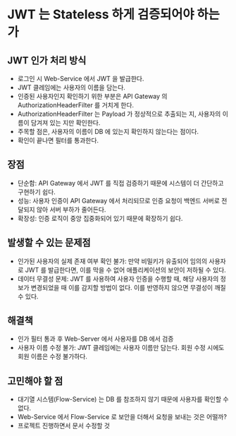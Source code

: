 # JWT 는 Stateless 하게 검증되어야 하는가

## JWT 인가 처리 방식
- 로그인 시 Web-Service 에서 JWT 을 발급한다.
- JWT 클레임에는 사용자의 이름을 담는다.
- 인증된 사용자인지 확인하기 위한 부분은 API Gateway 의 AuthorizationHeaderFilter 를 거치게 한다.
- AuthorizationHeaderFilter 는 Payload 가 정상적으로 추출되는 지, 사용자의 이름이 담겨져 있는 지만 확인한다.
- 주목할 점은, 사용자의 이름이 DB 에 있는지 확인하지 않는다는 점이다.
- 확인이 끝나면 필터를 통과한다.

## 장점
- 단순함: API Gateway 에서 JWT 를 직접 검증하기 때문에 시스템이 더 간단하고 구현하기 쉽다.
- 성능: 사용자 인증이 API Gateway 에서 처리되므로 인증 요청이 백엔드 서버로 전달되지 않아 서버 부하가 줄어든다.
- 확장성: 인증 로직이 중앙 집중화되어 있기 때문에 확장하기 쉽다.

## 발생할 수 있는 문제점
- 인가된 사용자의 실제 존재 여부 확인 불가: 만약 비밀키가 유출되어 임의의 사용자로 JWT 를 발급한다면, 이를 막을 수 없어 애플리케이션의 보안이 저하될 수 있다.
- 데이터 무결성 문제: JWT 를 사용하여 사용자 인증을 수행할 때, 해당 사용자의 정보가 변경되었을 때 이를 감지할 방법이 없다. 이를 반영하지 않으면 무결성이 깨질 수 있다.

## 해결책
- 인가 필터 통과 후 Web-Server 에서 사용자를 DB 에서 검증
- 사용자 이름 수정 불가: JWT 클레임에는 사용자 이름만 담는다. 회원 수정 시에도 회원 이름은 수정 불가하다.

## 고민해야 할 점
- 대기열 시스템(Flow-Service) 는 DB 를 참조하지 않기 때문에 사용자를 확인할 수 없다.
- Web-Service 에서 Flow-Service 로 보안을 더해서 요청을 보내는 것은 어떨까?
- 프로젝트 진행하면서 문서 수정할 것
